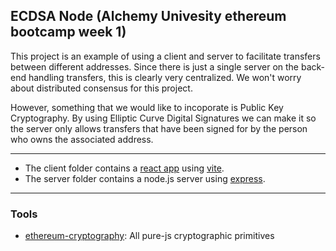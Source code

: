 ## ECDSA Node (Alchemy Univesity ethereum bootcamp week 1)

This project is an example of using a client and server to facilitate transfers between different addresses. Since there is just a single server on the back-end handling transfers, this is clearly very centralized. We won't worry about distributed consensus for this project.

However, something that we would like to incoporate is Public Key Cryptography. By using Elliptic Curve Digital Signatures we can make it so the server only allows transfers that have been signed for by the person who owns the associated address.

---

- The client folder contains a [react app](https://reactjs.org/) using [vite](https://vitejs.dev/).
- The server folder contains a node.js server using [express](https://expressjs.com/).

---

### Tools
- [ethereum-cryptography](/ethereum/js-ethereum-cryptography): All pure-js cryptographic primitives
